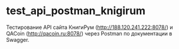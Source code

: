 # test_api_postman_knigirum
Тестирование API сайта КнигиРум (http://188.120.241.222:8078/) и QACoin (http://qacoin.ru:8078/) через Postman по документации в Swagger.
